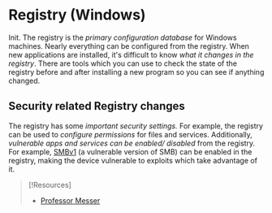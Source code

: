 
# Registry (Windows)
Init.
The registry is the *primary configuration database* for Windows machines. Nearly everything can be configured from the registry. When new applications are installed, it's difficult to know *what it changes in the registry*. There are tools which you can use to check the state of the registry before and after installing a new program so you can see if anything changed.
## Security related Registry changes
The registry has some *important security settings.* For example,  the registry can be used to *configure permissions* for files and services. Additionally, *vulnerable apps and services can be enabled/ disabled* from the registry. For example, [SMBv1](../../../networking/protocols/SMB.md#SMBv1) (a vulnerable version of SMB) can be enabled in the registry, making the device vulnerable to exploits which take advantage of it.

> [!Resources]
> - [Professor Messer](https://www.youtube.com/watch?v=KxiPfczekFA&list=PLG49S3nxzAnkL2ulFS3132mOVKuzzBxA8&index=106)